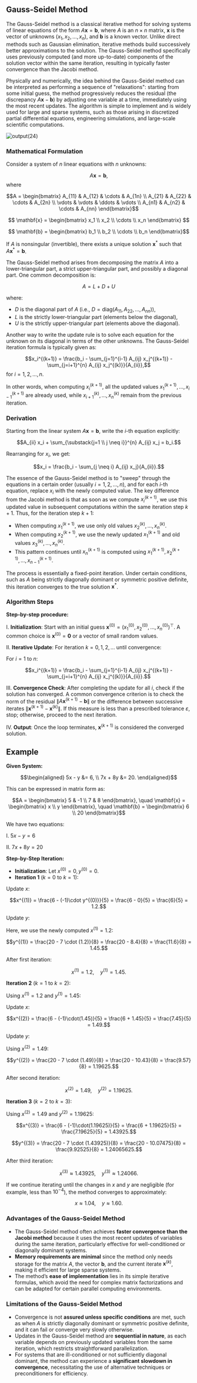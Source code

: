 ## Gauss-Seidel Method

The Gauss-Seidel method is a classical iterative method for solving systems of linear equations of the form $A\mathbf{x} = \mathbf{b}$, where $A$ is an $n \times n$ matrix, $\mathbf{x}$ is the vector of unknowns $(x_1, x_2, \ldots, x_n)$, and $\mathbf{b}$ is a known vector. Unlike direct methods such as Gaussian elimination, iterative methods build successively better approximations to the solution. The Gauss-Seidel method specifically uses previously computed (and more up-to-date) components of the solution vector within the same iteration, resulting in typically faster convergence than the Jacobi method.

Physically and numerically, the idea behind the Gauss-Seidel method can be interpreted as performing a sequence of "relaxations": starting from some initial guess, the method progressively reduces the residual (the discrepancy $A\mathbf{x}-\mathbf{b}$) by adjusting one variable at a time, immediately using the most recent updates. The algorithm is simple to implement and is widely used for large and sparse systems, such as those arising in discretized partial differential equations, engineering simulations, and large-scale scientific computations.

![output(24)](https://github.com/user-attachments/assets/eb1338bd-5923-4e76-a837-4e3dd684678f)

### Mathematical Formulation

Consider a system of $n$ linear equations with $n$ unknowns:

$$A\mathbf{x} = \mathbf{b},$$
where

$$A = \begin{bmatrix}
A_{11} & A_{12} & \cdots & A_{1n} \\
A_{21} & A_{22} & \cdots & A_{2n} \\
\vdots & \vdots & \ddots & \vdots \\
A_{n1} & A_{n2} & \cdots & A_{nn}
\end{bmatrix}$$

$$
\mathbf{x} = \begin{bmatrix}
x_1 \\ x_2 \\ \cdots \\ x_n
\end{bmatrix}
$$

$$
\mathbf{b} = \begin{bmatrix}
b_1 \\ b_2 \\ \cdots \\ b_n
\end{bmatrix}$$

If $A$ is nonsingular (invertible), there exists a unique solution $\mathbf{x}^*$ such that $A\mathbf{x}^* = \mathbf{b}$.

The Gauss-Seidel method arises from decomposing the matrix $A$ into a lower-triangular part, a strict upper-triangular part, and possibly a diagonal part. One common decomposition is:

$$A = L + D + U$$

where:

- $D$ is the diagonal part of $A$ (i.e., $D = \text{diag}(A_{11}, A_{22}, \ldots, A_{nn})$),
- $L$ is the strictly lower-triangular part (elements below the diagonal),
- $U$ is the strictly upper-triangular part (elements above the diagonal).

Another way to write the update rule is to solve each equation for the unknown on its diagonal in terms of the other unknowns. The Gauss-Seidel iteration formula is typically given as:

$$x_i^{(k+1)} = \frac{b_i - \sum_{j=1}^{i-1} A_{ij} x_j^{(k+1)} - \sum_{j=i+1}^{n} A_{ij} x_j^{(k)}}{A_{ii}},$$
for $i = 1, 2, \ldots, n$.

In other words, when computing $x_i^{(k+1)}$, all the updated values $x_1^{(k+1)}, \ldots, x_{i-1}^{(k+1)}$ are already used, while $x_{i+1}^{(k)}, \ldots, x_n^{(k)}$ remain from the previous iteration.

### Derivation

Starting from the linear system $A\mathbf{x} = \mathbf{b}$, write the $i$-th equation explicitly:

$$A_{ii} x_i + \sum_{\substack{j=1 \\ j \neq i}}^{n} A_{ij} x_j = b_i.$$

Rearranging for $x_i$, we get:

$$x_i = \frac{b_i - \sum_{j \neq i} A_{ij} x_j}{A_{ii}}.$$

The essence of the Gauss-Seidel method is to "sweep" through the equations in a certain order (usually $i = 1, 2, \ldots, n$), and for each $i$-th equation, replace $x_i$ with the newly computed value. The key difference from the Jacobi method is that as soon as we compute $x_i^{(k+1)}$, we use this updated value in subsequent computations within the same iteration step $k+1$. Thus, for the iteration step $k+1$:

- When computing $x_1^{(k+1)}$, we use only old values $x_2^{(k)}, \ldots, x_n^{(k)}$.
- When computing $x_2^{(k+1)}$, we use the newly updated $x_1^{(k+1)}$ and old values $x_3^{(k)}, \ldots, x_n^{(k)}$.
- This pattern continues until $x_n^{(k+1)}$ is computed using $x_1^{(k+1)}, x_2^{(k+1)}, \ldots, x_{n-1}^{(k+1)}$.

The process is essentially a fixed-point iteration. Under certain conditions, such as $A$ being strictly diagonally dominant or symmetric positive definite, this iteration converges to the true solution $\mathbf{x}^*$.

### Algorithm Steps

**Step-by-step procedure:**

I. **Initialization**: Start with an initial guess $\mathbf{x}^{(0)} = (x_1^{(0)}, x_2^{(0)}, \ldots, x_n^{(0)})^\top$. A common choice is $\mathbf{x}^{(0)} = \mathbf{0}$ or a vector of small random values.

II. **Iterative Update**: For iteration $k = 0, 1, 2, \ldots$ until convergence:

For $i = 1$ to $n$:

$$x_i^{(k+1)} = \frac{b_i - \sum_{j=1}^{i-1} A_{ij} x_j^{(k+1)} - \sum_{j=i+1}^{n} A_{ij} x_j^{(k)}}{A_{ii}}.$$

III. **Convergence Check**: After completing the update for all $i$, check if the solution has converged. A common convergence criterion is to check the norm of the residual $\|A\mathbf{x}^{(k+1)} - \mathbf{b}\|$ or the difference between successive iterates $\|\mathbf{x}^{(k+1)} - \mathbf{x}^{(k)}\|$. If this measure is less than a prescribed tolerance $\varepsilon$, stop; otherwise, proceed to the next iteration.

IV. **Output**: Once the loop terminates, $\mathbf{x}^{(k+1)}$ is considered the converged solution.

## Example

**Given System:**

$$\begin{aligned}
5x - y &= 6, \\
7x + 8y &= 20.
\end{aligned}$$

This can be expressed in matrix form as:

$$A = \begin{bmatrix} 5 & -1 \\ 
7 & 8 \end{bmatrix}, \quad
\mathbf{x} = \begin{bmatrix} x \\ y \end{bmatrix}, \quad
\mathbf{b} = \begin{bmatrix} 6 \\ 20 \end{bmatrix}$$

We have two equations:

I. $5x - y = 6$

II. $7x + 8y = 20$

**Step-by-Step Iteration:**

- **Initialization**: Let $x^{(0)} = 0, \, y^{(0)} = 0$.
- **Iteration 1** ($k=0$ to $k=1$):

Update $x$:

$$x^{(1)} = \frac{6 - (-1)\cdot y^{(0)}}{5} = \frac{6 - 0}{5} = \frac{6}{5} = 1.2.$$

Update $y$:

Here, we use the newly computed $x^{(1)} = 1.2$:

$$y^{(1)} = \frac{20 - 7 \cdot (1.2)}{8} = \frac{20 - 8.4}{8} = \frac{11.6}{8} = 1.45.$$

After first iteration:

$$x^{(1)} = 1.2, \quad y^{(1)} = 1.45.$$

**Iteration 2** ($k=1$ to $k=2$):

Using $x^{(1)} = 1.2$ and $y^{(1)} = 1.45$:

Update $x$:

$$x^{(2)} = \frac{6 - (-1)\cdot(1.45)}{5} = \frac{6 + 1.45}{5} = \frac{7.45}{5} = 1.49.$$

Update $y$:

Using $x^{(2)} = 1.49$:

$$y^{(2)} = \frac{20 - 7 \cdot (1.49)}{8} = \frac{20 - 10.43}{8} = \frac{9.57}{8} = 1.19625.$$

After second iteration:

$$x^{(2)} = 1.49, \quad y^{(2)} = 1.19625.$$

**Iteration 3** ($k=2$ to $k=3$):

Using $x^{(2)} = 1.49$ and $y^{(2)} = 1.19625$:

$$x^{(3)} = \frac{6 - (-1)\cdot(1.19625)}{5} = \frac{6 + 1.19625}{5} = \frac{7.19625}{5} = 1.43925.$$

$$y^{(3)} = \frac{20 - 7 \cdot (1.43925)}{8} = \frac{20 - 10.07475}{8} = \frac{9.92525}{8} = 1.24065625.$$

After third iteration:

$$x^{(3)} \approx 1.43925, \quad y^{(3)} \approx 1.24066.$$

If we continue iterating until the changes in $x$ and $y$ are negligible (for example, less than $10^{-4}$), the method converges to approximately:

$$x \approx 1.04, \quad y \approx 1.60.$$

### Advantages of the Gauss-Seidel Method

- The Gauss-Seidel method often achieves **faster convergence than the Jacobi method** because it uses the most recent updates of variables during the same iteration, particularly effective for well-conditioned or diagonally dominant systems.
- **Memory requirements are minimal** since the method only needs storage for the matrix $A$, the vector $\mathbf{b}$, and the current iterate $\mathbf{x}^{(k)}$, making it efficient for large sparse systems.
- The method’s **ease of implementation** lies in its simple iterative formulas, which avoid the need for complex matrix factorizations and can be adapted for certain parallel computing environments.

### Limitations of the Gauss-Seidel Method

- Convergence is not **assured unless specific conditions** are met, such as when $A$ is strictly diagonally dominant or symmetric positive definite, and it can fail or converge very slowly otherwise.
- Updates in the Gauss-Seidel method are **sequential in nature**, as each variable depends on previously updated variables from the same iteration, which restricts straightforward parallelization.
- For systems that are ill-conditioned or not sufficiently diagonal dominant, the method can experience a **significant slowdown in convergence**, necessitating the use of alternative techniques or preconditioners for efficiency.

